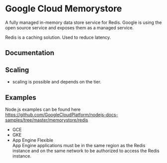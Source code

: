 # Google Cloud Memorystore
A fully managed in-memory data store service for Redis. Google is using the open source service and exposes them as a managed service. 

Redis is a caching solution.
Used to reduce latency.

## Documentation

## Scaling
* scaling is possible and depends on the tier. 

## Examples
Node.js examples can be found here https://github.com/GoogleCloudPlatform/nodejs-docs-samples/tree/master/memorystore/redis

* GCE
* GKE
* App Engine Flexible </br>
App Engine applications must be in the same region as the Redis instance and on the same network to be authorized to access the Redis instance.